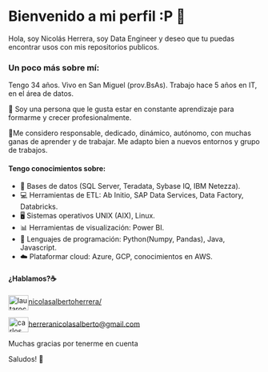 # Bienvenido a mi perfil :P 👋

Hola, soy Nicolás Herrera, soy Data Engineer y deseo que tu puedas encontrar usos con mis repositorios publicos. 

### Un poco más sobre mí:

Tengo 34 años. Vivo en San Miguel (prov.BsAs). Trabajo hace 5 años en IT, en el área de datos.

📖 Soy una persona que le gusta estar en constante aprendizaje para formarme y crecer profesionalmente. 

📌Me considero responsable, dedicado, dinámico, autónomo, con muchas ganas de aprender y de trabajar. Me adapto bien a nuevos entornos y grupo de trabajos.

#### Tengo conocimientos sobre:

- 💾 Bases de datos (SQL Server, Teradata, Sybase IQ, IBM Netezza). 
- 💻 Herramientas de ETL: Ab Initio, SAP Data Services, Data Factory, Databricks. 
- 🖥 Sistemas operativos UNIX (AIX), Linux. 
- 📊 Herramientas de visualización: Power BI.
- 🐍 Lenguajes de programación: Python(Numpy, Pandas), Java, Javascript.
- ☁️ Plataformar cloud: Azure, GCP, conocimientos en AWS.

#### ¿Hablamos?☕️


<p align="left">
<a href="https://www.linkedin.com/in/nicolasalbertoherrera/" target="blank">  <img align="center" src="https://raw.githubusercontent.com/rahuldkjain/github-profile-readme-generator/master/src/images/icons/Social/linked-in-alt.svg" alt="lautarocelli" height="30" width="40" style="max-width: 100%;">nicolasalbertoherrera/</a>
  
<a href="mailto:herreranicolasalberto@gmail.com " target="blank"><img align="center" src="https://cdn.jsdelivr.net/npm/simple-icons@3.0.1/icons/gmail.svg" alt="carlos salvador díaz" height="30" width="40" />herreranicolasalberto@gmail.com</a>
</p>

Muchas gracias por tenerme en cuenta

Saludos! 👋
<!--
**NicolasHerrera06/NicolasHerrera06** is a ✨ _special_ ✨ repository because its `README.md` (this file) appears on your GitHub profile.

Here are some ideas to get you started:

- 🔭 I’m currently working on ...
- 🌱 I’m currently learning ...
- 👯 I’m looking to collaborate on ...
- 🤔 I’m looking for help with ...
- 💬 Ask me about ...
- 📫 How to reach me: ...
- 😄 Pronouns: ...
- ⚡ Fun fact: ...
-->
